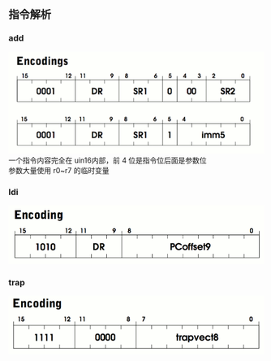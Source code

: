 ## 指令解析
### add
![img.png](img.png)
一个指令内容完全在 uin16内部，前 4 位是指令位后面是参数位<br>
参数大量使用 r0~r7 的临时变量
### ldi
![img_1.png](img_1.png)
### trap
![img_2.png](img_2.png)